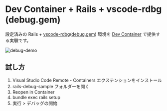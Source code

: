 # Dev Container + Rails + vscode-rdbg (debug.gem)

設定済みの Rails + [vscode-rdbg](https://github.com/ruby/vscode-rdbg)([debug.gem](https://github.com/ruby/debug)) 環境を [Dev Container](https://code.visualstudio.com/docs/remote/containers) で提供する実験です。

![debug-demo](https://user-images.githubusercontent.com/60980/189170864-f443cb07-99d5-4ac1-978b-7d7f0b163e83.gif)

## 試し方

1. Visual Studio Code Remote - Containers エクステンションをインストール
2. rails-debug-sample フォルダーを開く
3. Reopen in Container
4. bundle exec rails setup
5. 実行 > デバッグの開始
